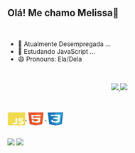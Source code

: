 ## Olá! Me chamo Melissa👋
<br>

- 🔭 Atualmente Desempregada ...
- 🌱 Estudando JavaScript ...
- 😄 Pronouns: Ela/Dela

##
<br>

<div align="center">
  <a href="https://github.com/melissaalvez29">
  <img height="180em" src="https://github-readme-stats.vercel.app/api?username=melissaalvez29&show_icons=true&theme=dark&include_all_commits=true&count_private=true"/>
  <img height="180em" src="https://github-readme-stats.vercel.app/api/top-langs/?username=melissaalvez29&layout=compact&langs_count=7&theme=dark"/>
</div>

  ##
  
  <div style="display: inline_block"><br>
  <img align="center" alt="Melissa-Js" height="30" width="40" src="https://raw.githubusercontent.com/devicons/devicon/master/icons/javascript/javascript-plain.svg">
  <img align="center" alt="Melissa-HTML" height="30" width="40" src="https://raw.githubusercontent.com/devicons/devicon/master/icons/html5/html5-original.svg">
  <img align="center" alt="Melissa-CSS" height="30" width="40" src="https://raw.githubusercontent.com/devicons/devicon/master/icons/css3/css3-original.svg">
  </div>

  ##
  
  <div> 
  <a href = "mailto:melissaalvez29@gmail.com"><img src="https://img.shields.io/badge/-Gmail-%23333?style=for-the-badge&logo=gmail&logoColor=white" target="_blank"></a>
  <a href="https://https://www.linkedin.com/in/melissa-do-carmo-466b191b9/" target="_blank"><img src="https://img.shields.io/badge/-LinkedIn-%230077B5?style=for-the-badge&logo=linkedin&logoColor=white" target="_blank"></a> 
 
 <!-- ![Snake animation](https://github.com/melissaalvez29/melissaalvez29/blob/output/github-contribution-grid-snake.svg) -->
 
</div>
